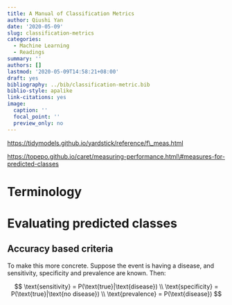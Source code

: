 ```yaml
---
title: A Manual of Classification Metrics
author: Qiushi Yan
date: '2020-05-09'
slug: classification-metrics
categories:
  - Machine Learning
  - Readings
summary: ''
authors: []
lastmod: '2020-05-09T14:58:21+08:00'
draft: yes
bibliography: ../bib/classification-metric.bib
biblio-style: apalike
link-citations: yes
image:
  caption: ''
  focal_point: ''
  preview_only: no
---
```


https://tidymodels.github.io/yardstick/reference/f\_meas.html

https://topepo.github.io/caret/measuring-performance.html\#measures-for-predicted-classes

# Terminology

# Evaluating predicted classes

## Accuracy based criteria

To make this more concrete. Suppose the event is having a disease, and sensitivity, specificity and prevalence are known. Then:

$$
\text{sensitivity} = P(\text{true}|\text{disease}) \\
\text{specificity} = P(\text{true}|\text{no disease}) \\
\text{prevalence} = P(\text{disease})
$$

